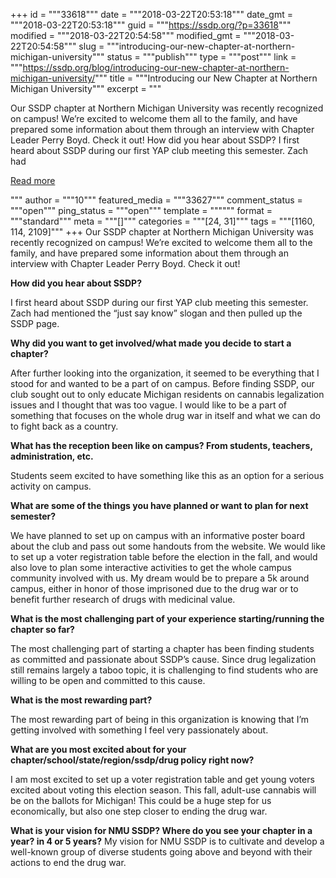 +++
id = """33618"""
date = """2018-03-22T20:53:18"""
date_gmt = """2018-03-22T20:53:18"""
guid = """https://ssdp.org/?p=33618"""
modified = """2018-03-22T20:54:58"""
modified_gmt = """2018-03-22T20:54:58"""
slug = """introducing-our-new-chapter-at-northern-michigan-university"""
status = """publish"""
type = """post"""
link = """https://ssdp.org/blog/introducing-our-new-chapter-at-northern-michigan-university/"""
title = """Introducing our New Chapter at Northern Michigan University"""
excerpt = """<p>Our SSDP chapter at Northern Michigan University was recently recognized on campus! We&#8217;re excited to welcome them all to the family, and have prepared some information about them through an interview with Chapter Leader Perry Boyd. Check it out! How did you hear about SSDP? I first heard about SSDP during our first YAP club meeting this semester. Zach had</p>
<div class="h10"></div>
<p><a class="more-link2 flat" href="https://ssdp.org/blog/introducing-our-new-chapter-at-northern-michigan-university/">Read more</a></p>
"""
author = """10"""
featured_media = """33627"""
comment_status = """open"""
ping_status = """open"""
template = """"""
format = """standard"""
meta = """[]"""
categories = """[24, 31]"""
tags = """[1160, 114, 2109]"""
+++
Our SSDP chapter at Northern Michigan University was recently recognized on campus! We&#8217;re excited to welcome them all to the family, and have prepared some information about them through an interview with Chapter Leader Perry Boyd. Check it out!

<strong>How did you hear about SSDP?</strong>

I first heard about SSDP during our first YAP club meeting this semester. Zach had mentioned the “just say know” slogan and then pulled up the SSDP page.

<strong>Why did you want to get involved/what made you decide to start a chapter?</strong>

After further looking into the organization, it seemed to be everything that I stood for and wanted to be a part of on campus. Before finding SSDP, our club sought out to only educate Michigan residents on cannabis legalization issues and I thought that was too vague. I would like to be a part of something that focuses on the whole drug war in itself and what we can do to fight back as a country.

<strong>What has the reception been like on campus? From students, teachers, administration, etc.</strong>

Students seem excited to have something like this as an option for a serious activity on campus.

<strong>What are some of the things you have planned or want to plan for next semester?</strong>

We have planned to set up on campus with an informative poster board about the club and pass out some handouts from the website. We would like to set up a voter registration table before the election in the fall, and would also love to plan some interactive activities to get the whole campus community involved with us. My dream would be to prepare a 5k around campus, either in honor of those imprisoned due to the drug war or to benefit further research of drugs with medicinal value.

<strong>What is the most challenging part of your experience starting/running the chapter so far?</strong>

The most challenging part of starting a chapter has been finding students as committed and passionate about SSDP’s cause. Since drug legalization still remains largely a taboo topic, it is challenging to find students who are willing to be open and committed to this cause.

<strong>What is the most rewarding part?</strong>

The most rewarding part of being in this organization is knowing that I’m getting involved with something I feel very passionately about.

<strong>What are you most excited about for your chapter/school/state/region/ssdp/drug policy right now?</strong>

I am most excited to set up a voter registration table and get young voters excited about voting this election season. This fall, adult-use cannabis will be on the ballots for Michigan! This could be a huge step for us economically, but also one step closer to ending the drug war.

<strong>What is your vision for NMU SSDP? Where do you see your chapter in a year? in 4 or 5 years?</strong>
My vision for NMU SSDP is to cultivate and develop a well-known group of diverse students going above and beyond with their actions to end the drug war.
